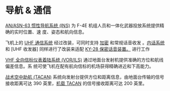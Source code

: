 # 导航 & 通信

[AN/ASN-63 惯性导航系统 (INS)](./ins.md) 为 F-4E 机组人员和一体化武器投放系统提供精确的实时位置、速
度、姿态和航向信息。

飞机上的 [UHF 通信系统](./uhf.md) 经过改装，可同时支持 [加密](./encryption.md) 和常规话音收发
。[内话系统](./intercom.md) 和 [UHF 收发器] 同样进行了改装来适配
[KY-28 保密话音装置。](./encryption.md) 进行工作

[VHF 全向信标仪表着陆系统 (VOR/ILS)](./vor_ils.md) 通过地面台发射机提供准确的方位和航线偏差信息。系
统可使飞机在配有航向信标的机场获得精确进近和下高能力。

[战术空中助航 (TACAN)](./tacan.md) 系统向发射台提供方位和距离信息，由地面台传输的信号接收距离可达
390 英里，[机载 TACAN](./tacan.md) 的信号接收距离可达 200 英里。
